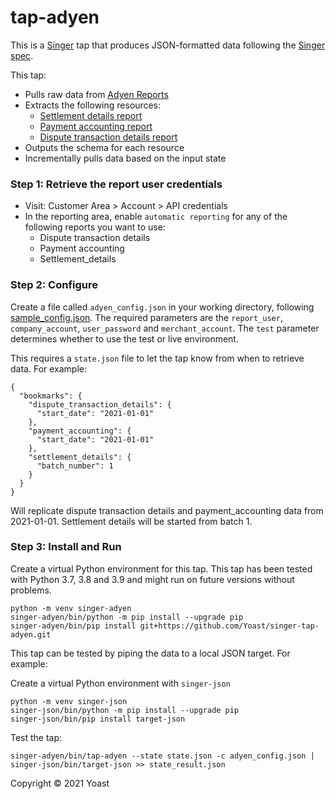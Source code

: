 # tap-adyen

This is a [Singer](https://singer.io) tap that produces JSON-formatted data
following the [Singer
spec](https://github.com/singer-io/getting-started/blob/master/SPEC.md).

This tap:

- Pulls raw data from [Adyen Reports](https://docs.adyen.com/reporting)
- Extracts the following resources:
  - [Settlement details report](https://docs.adyen.com/reporting/settlement-detail-report) 
  - [Payment accounting report](https://docs.adyen.com/reporting/payment-accounting-report)
  - [Dispute transaction details report](https://docs.adyen.com/reporting/dispute-report)
- Outputs the schema for each resource
- Incrementally pulls data based on the input state

### Step 1: Retrieve the report user credentials
- Visit: Customer Area > Account > API credentials
- In the reporting area, enable `automatic reporting` for any of the following reports you want to use:
  - Dispute transaction details
  - Payment accounting
  - Settlement_details

### Step 2: Configure

Create a file called `adyen_config.json` in your working directory, following [sample_config.json](sample_config.json). The required parameters are the `report_user`, `company_account`, `user_password` and `merchant_account`. The `test` parameter determines whether to use the test or live environment.

This requires a `state.json` file to let the tap know from when to retrieve data. For example:
```
{
  "bookmarks": {
    "dispute_transaction_details": {
      "start_date": "2021-01-01"
    },
    "payment_accounting": {
      "start_date": "2021-01-01"
    },
    "settlement_details": {
      "batch_number": 1
    }
  }
}
```
Will replicate dispute transaction details and payment_accounting data from 2021-01-01. Settlement details will be started from batch 1.

### Step 3: Install and Run

Create a virtual Python environment for this tap. This tap has been tested with Python 3.7, 3.8 and 3.9 and might run on future versions without problems.
```
python -m venv singer-adyen
singer-adyen/bin/python -m pip install --upgrade pip
singer-adyen/bin/pip install git+https://github.com/Yoast/singer-tap-adyen.git
```

This tap can be tested by piping the data to a local JSON target. For example:

Create a virtual Python environment with `singer-json`
```
python -m venv singer-json
singer-json/bin/python -m pip install --upgrade pip
singer-json/bin/pip install target-json
```

Test the tap:

```
singer-adyen/bin/tap-adyen --state state.json -c adyen_config.json | singer-json/bin/target-json >> state_result.json
```

Copyright &copy; 2021 Yoast